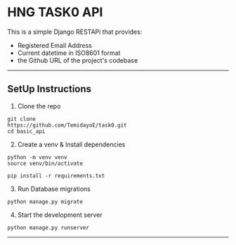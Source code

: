 # HNG TASK0 API

This is a simple Django RESTAPi that provides:
* Registered Email Address
* Current datetime in ISO8601 format
* the Github URL of the project's codebase
_____________________________________________________
## SetUp Instructions
1. Clone the repo
```
git clone
https://github.com/TemidayoE/task0.git
cd basic_api
```
2. Create a venv & Install dependencies
```
python -m venv venv
source venv/bin/activate

pip install -r requirements.txt
```
3. Run Database migrations
```
python manage.py migrate
```
4. Start the development server
```
python manage.py runserver
```
_____________________________________________________